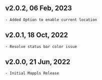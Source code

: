 ## v2.0.2, 06 Feb, 2023
    - Added Option to enable current location

## v2.0.1, 18 Oct, 2022
    - Resolve status bar color issue

## v2.0.0, 21 Jun, 2022
    - Initial Mappls Release